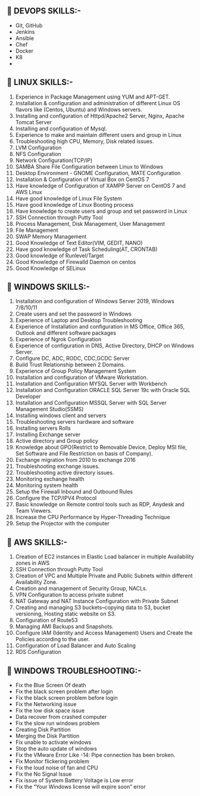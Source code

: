 👀 DEVOPS SKILLS:-
------------------
- Git, GitHub
- Jenkins
- Ansible
- Chef
- Docker
- K8
- 
👋 LINUX SKILLS:-
-------------------
1. Experience in Package Management using YUM and APT-GET.
2. Installation & configuration and administration of different Linux OS flavors like (Centos, Ubuntu) and
Windows servers.
3. Installing and configuration of Httpd/Apache2 Server, Nginx, Apache Tomcat Server
4. Installing and configuration of Mysql.
5. Experience to make and maintain different users and group in Linux
6. Troubleshooting high CPU, Memory, Disk related issues.
7. LVM Configuration
8. NFS Configuration
9. Network Configuration(TCP/IP)
10. SAMBA Share File Configuration between Linux to Windows
11. Desktop Environment - GNOME Configuration, MATE Configuration
12. Installation & Configuration of Virtual Box on CentOS 7
13. Have knowledge of Configuration of XAMPP Server on CentOS 7 and AWS Linux
14. Have good knowledge of Linux File System
15. Have good knowledge of Linux Booting process
16. Have knowledge to create users and group and set password in Linux
17. SSH Connection through Putty Tool
18. Process Management, Disk Management, User Management
19. File Management
20. SWAP Memory Management
21. Good Knowledge of Text Editor(VIM, GEDIT, NANO)
22. Have good knowledge of Task Scheduling(AT, CRONTAB)
23. Good knowledge of Runlevel/Target
24. Good Knowledge of Firewalld Daemon on centos
25. Good Knowledge of SELinux
 
🌱 WINDOWS SKILLS:-
--------------------
1. Installation and configuration of Windows Server 2019, Windows 7/8/10/11
2. Create users and set the password in Windows
3. Experience of Laptop and Desktop Troubleshooting
4. Experience of Installation and configuration in MS Office, Office 365, Outlook and different software
packages
5. Experience of Ngrok Configuration
6. Experience of configuration in DNS, Active Directory, DHCP on Windows Server.
7. Configure DC, ADC, RODC, CDC,GCDC Server
8. Build Trust Relationship between 2 Domains.
9. Experience of Group Policy Management System
10. Installation and configuration of VMware Workstation.
11. Installation and Configuration MYSQL Server with Workbench
12. Installation and Configuration ORACLE SQL Server 19c with Oracle SQL Developer
13. Installation and Configuration MSSQL Server with SQL Server Management Studio(SSMS)
14. Installing windows client and servers
15. Troubleshooting servers hardware and software
16. Installing servers Rolls
17. Installing Exchange server
18. Active directory and Group policy
19. Knowledge about GPO(Restrict to Removable Device, Deploy MSI file, Set Software and File
Restriction on basis of Company).
20. Exchange migration from 2010 to exchange 2016
21. Troubleshooting exchange issues.
22. Troubleshooting active directory issues.
23. Monitoring exchange health
24. Monitoring system health
25. Setup the Firewall Inbound and Outbound Rules
26. Configure the TCP/IPV4 Protocol
27. Basic knowledge on Remote control tools such as RDP, Anydesk and Team Viewers.
28. Increase the CPU Performance by Hyper-Threading Technique
29. Setup the Projector with the computer

👀 AWS SKILLS:-
----------------
1. Creation of EC2 instances in Elastic Load balancer in multiple Availability zones in AWS
2. SSH Connection through Putty Tool
3. Creation of VPC and Multiple Private and Public Subnets within different Availability Zone.
4. Creation and management of Security Group, NACLs.
5. VPN Configuration to access private subnet
6. NAT Gateway and NAT Instance Configuration with Private Subnet
7. Creating and managing S3 buckets–copying data to S3, bucket versioning, Hosting static website on S3.
8. Configuration of Route53
9. Managing AMI Backups and Snapshots.
10. Configure IAM (Identity and Access Management) Users and Create the Policies according to the user.
11. Configuration of Load Balancer and Auto Scaling
12. RDS Configuration
 

👀 WINDOWS TROUBLESHOOTING:-
----------------------------
- Fix the Blue Screen Of death
- Fix the black screen problem after login 
- Fix the black screen problem before login
- Fix the Networking issue
- Fix the low disk space issue
- Data recover from crashed computer
- Fix the slow run windows problem
- Creating Disk Partition
- Merging the Disk Partition
- Fix unable to activate windows 
- Stop the auto update of windows 
- Fix the VMware Error Like -14: Pipe connection has been broken.
- Fix Monitor flickering problem
- Fix the loud noise of fan and CPU
- Fix the No Signal Issue 
- Fix issue of System Battery Voltage is Low error
- Fix the “Your Windows license will expire soon” error 

<!---
Debabrata-Barui/Debabrata-Barui is a ✨ special ✨ repository because its `README.md` (this file) appears on your GitHub profile.
You can click the Preview link to take a look at your changes.
--->
